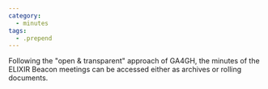 ```yaml
---
category:
  - minutes
tags:
  - .prepend
---
```


Following the "open & transparent" approach of GA4GH, the minutes of the ELIXIR Beacon meetings can be accessed either as archives or rolling documents.